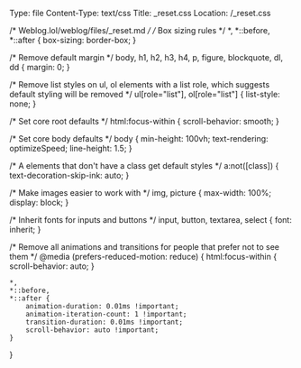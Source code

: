 Type: file
Content-Type: text/css
Title: _reset.css
Location: /_reset.css

/* Weblog.lol/weblog/files/_reset.md */
/* Box sizing rules */
*,
*::before,
*::after {
    box-sizing: border-box;
}

/* Remove default margin */
body,
h1,
h2,
h3,
h4,
p,
figure,
blockquote,
dl,
dd {
    margin: 0;
}

/* Remove list styles on ul, ol elements with a list role, which suggests default styling will be removed */
ul[role="list"],
ol[role="list"] {
    list-style: none;
}

/* Set core root defaults */
html:focus-within {
    scroll-behavior: smooth;
}

/* Set core body defaults */
body {
    min-height: 100vh;
    text-rendering: optimizeSpeed;
    line-height: 1.5;
}

/* A elements that don't have a class get default styles */
a:not([class]) {
    text-decoration-skip-ink: auto;
}

/* Make images easier to work with */
img,
picture {
    max-width: 100%;
    display: block;
}

/* Inherit fonts for inputs and buttons */
input,
button,
textarea,
select {
    font: inherit;
}

/* Remove all animations and transitions for people that prefer not to see them */
@media (prefers-reduced-motion: reduce) {
    html:focus-within {
        scroll-behavior: auto;
    }

    *,
    *::before,
    *::after {
        animation-duration: 0.01ms !important;
        animation-iteration-count: 1 !important;
        transition-duration: 0.01ms !important;
        scroll-behavior: auto !important;
    }
}
